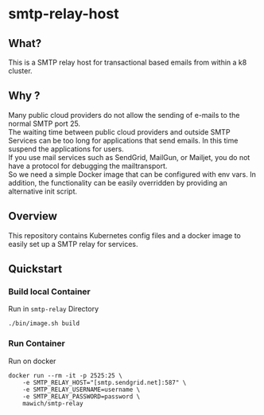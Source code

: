 # smtp-relay-host  

## What?
This is a SMTP relay host for transactional based emails from within a k8 cluster.

## Why ?
Many public cloud providers do not allow the sending of e-mails to the normal SMTP port 25.  
The waiting time between public cloud providers and outside SMTP Services can be too long for applications that send emails. In this time suspend the applications for users.  
If you use mail services such as SendGrid, MailGun, or Mailjet, you do not have a protocol for debugging the mailtransport.  
So we need a simple Docker image that can be configured with env vars. In addition, the functionality can be easily overridden by providing an alternative init script.
 
## Overview
This repository contains Kubernetes config files and a docker image to easily set up a SMTP relay for services.

## Quickstart

### Build local Container

Run in `smtp-relay` Directory
```shell
./bin/image.sh build
```


### Run Container 

Run on docker
```shell
docker run --rm -it -p 2525:25 \
	-e SMTP_RELAY_HOST="[smtp.sendgrid.net]:587" \
	-e SMTP_RELAY_USERNAME=username \
	-e SMTP_RELAY_PASSWORD=password \
	mawich/smtp-relay

```
